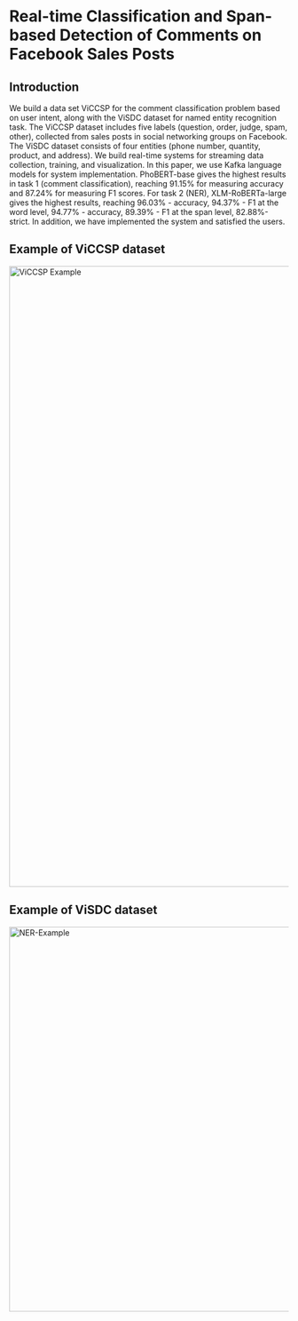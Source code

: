 # Real-time Classification and Span-based Detection of Comments on Facebook Sales Posts
## Introduction
We build a data set ViCCSP for the comment classification problem based on user intent, along with the ViSDC dataset for named entity recognition task. The ViCCSP dataset includes five labels (question, order, judge, spam, other), collected from sales posts in social networking groups on Facebook. The ViSDC dataset consists of four entities (phone number, quantity, product, and address). We build real-time systems for streaming data collection, training, and visualization. In this paper, we use Kafka language models for system implementation. PhoBERT-base gives the highest results in task 1 (comment classification), reaching 91.15\% for measuring accuracy and 87.24\% for measuring F1 scores. For task 2 (NER), XLM-RoBERTa-large gives the highest results, reaching 96.03\% - accuracy, 94.37\% - F1 at the word level, 94.77\% - accuracy, 89.39\% - F1 at the span level, 82.88\%-strict. In addition, we have implemented the system and satisfied the users.
## Example of ViCCSP dataset 
<img width="1118" alt="ViCCSP Example" src="https://github.com/duyngoc-adn/ViCCSP_ViSDC/assets/73750674/c7cb2c49-3032-4716-bd6a-ae17ffdb21b2">

## Example of ViSDC dataset

<img width="693" alt="NER-Example" src="https://github.com/duyngoc-adn/ViCCSP_ViSDC/assets/73750674/f3c4b1bb-ee55-45fa-9202-0c736e6c2a11">
